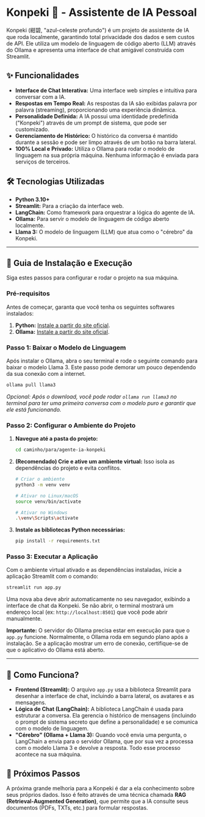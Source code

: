 
# Konpeki 💎 - Assistente de IA Pessoal

Konpeki (紺碧, "azul-celeste profundo") é um projeto de assistente de IA que roda localmente, garantindo total privacidade dos dados e sem custos de API. Ele utiliza um modelo de linguagem de código aberto (LLM) através do Ollama e apresenta uma interface de chat amigável construída com Streamlit.

## ✨ Funcionalidades

- **Interface de Chat Interativa:** Uma interface web simples e intuitiva para conversar com a IA.
- **Respostas em Tempo Real:** As respostas da IA são exibidas palavra por palavra (streaming), proporcionando uma experiência dinâmica.
- **Personalidade Definida:** A IA possui uma identidade predefinida ("Konpeki") através de um prompt de sistema, que pode ser customizado.
- **Gerenciamento de Histórico:** O histórico da conversa é mantido durante a sessão e pode ser limpo através de um botão na barra lateral.
- **100% Local e Privado:** Utiliza o Ollama para rodar o modelo de linguagem na sua própria máquina. Nenhuma informação é enviada para serviços de terceiros.

## 🛠️ Tecnologias Utilizadas

- **Python 3.10+**
- **Streamlit:** Para a criação da interface web.
- **LangChain:** Como framework para orquestrar a lógica do agente de IA.
- **Ollama:** Para servir o modelo de linguagem de código aberto localmente.
- **Llama 3:** O modelo de linguagem (LLM) que atua como o "cérebro" da Konpeki.

---

## 🚀 Guia de Instalação e Execução

Siga estes passos para configurar e rodar o projeto na sua máquina.

### Pré-requisitos

Antes de começar, garanta que você tenha os seguintes softwares instalados:

1.  **Python:** [Instale a partir do site oficial](https://www.python.org/downloads/).
2.  **Ollama:** [Instale a partir do site oficial](https://ollama.com/).

### Passo 1: Baixar o Modelo de Linguagem

Após instalar o Ollama, abra o seu terminal e rode o seguinte comando para baixar o modelo Llama 3. Este passo pode demorar um pouco dependendo da sua conexão com a internet.

```bash
ollama pull llama3
```

*Opcional: Após o download, você pode rodar `ollama run llama3` no terminal para ter uma primeira conversa com o modelo puro e garantir que ele está funcionando.*

### Passo 2: Configurar o Ambiente do Projeto

1.  **Navegue até a pasta do projeto:**
    ```bash
    cd caminho/para/agente-ia-konpeki
    ```

2.  **(Recomendado) Crie e ative um ambiente virtual:**
    Isso isola as dependências do projeto e evita conflitos.
    ```bash
    # Criar o ambiente
    python3 -m venv venv

    # Ativar no Linux/macOS
    source venv/bin/activate

    # Ativar no Windows
    .\venv\Scripts\activate
    ```

3.  **Instale as bibliotecas Python necessárias:**
    ```bash
    pip install -r requirements.txt
    ```

### Passo 3: Executar a Aplicação

Com o ambiente virtual ativado e as dependências instaladas, inicie a aplicação Streamlit com o comando:

```bash
streamlit run app.py
```

Uma nova aba deve abrir automaticamente no seu navegador, exibindo a interface de chat da Konpeki. Se não abrir, o terminal mostrará um endereço local (ex: `http://localhost:8501`) que você pode abrir manualmente.

**Importante:** O servidor do Ollama precisa estar em execução para que o `app.py` funcione. Normalmente, o Ollama roda em segundo plano após a instalação. Se a aplicação mostrar um erro de conexão, certifique-se de que o aplicativo do Ollama está aberto.

---

## 🧠 Como Funciona?

- **Frontend (Streamlit):** O arquivo `app.py` usa a biblioteca Streamlit para desenhar a interface de chat, incluindo a barra lateral, os avatares e as mensagens.
- **Lógica de Chat (LangChain):** A biblioteca LangChain é usada para estruturar a conversa. Ela gerencia o histórico de mensagens (incluindo o prompt de sistema secreto que define a personalidade) e se comunica com o modelo de linguagem.
- **"Cérebro" (Ollama + Llama 3):** Quando você envia uma pergunta, o LangChain a envia para o servidor Ollama, que por sua vez a processa com o modelo Llama 3 e devolve a resposta. Todo esse processo acontece na sua máquina.

## 🔮 Próximos Passos

A próxima grande melhoria para a Konpeki é dar a ela conhecimento sobre seus próprios dados. Isso é feito através de uma técnica chamada **RAG (Retrieval-Augmented Generation)**, que permite que a IA consulte seus documentos (PDFs, TXTs, etc.) para formular respostas.
